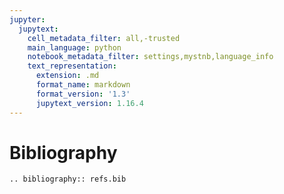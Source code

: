 ```yaml
---
jupyter:
  jupytext:
    cell_metadata_filter: all,-trusted
    main_language: python
    notebook_metadata_filter: settings,mystnb,language_info
    text_representation:
      extension: .md
      format_name: markdown
      format_version: '1.3'
      jupytext_version: 1.16.4
---
```


# Bibliography

```{eval-rst}
.. bibliography:: refs.bib
```

